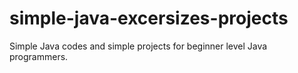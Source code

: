 # simple-java-excersizes-projects
Simple Java codes and simple projects for beginner level Java programmers.
